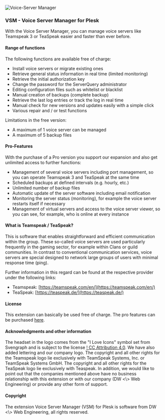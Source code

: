 ![Voice-Server Manager](https://repository-images.githubusercontent.com/254037963/4ba71400-8019-11ea-8fd7-a43178853e88)

### VSM - Voice Server Manager for Plesk

With the Voice Server Manager, you can manage voice servers like Teamspeak 3 or TeaSpeak easier and faster than ever before.

#### Range of functions

The following functions are available free of charge:
- Install voice servers or migrate existing ones
- Retrieve general status information in real time (limited monitoring)
- Retrieve the initial authorization key
- Change the password for the ServerQuery administrator
- Editing configuration files such as whitelist or blacklist
- Manual creation of backups (complete backup)
- Retrieve the last log entries or track the log in real time
- Manual check for new versions and updates easily with a simple click
- Various repair and / or test functions

Limitations in the free version:
- A maximum of 1 voice server can be managed
- A maximum of 5 backup files

#### Pro-Features

With the purchase of a Pro version you support our expansion and also get unlimited access to further functions:
- Management of several voice servers including port management, so you can operate Teamspeak 3 and TeaSpeak at the same time
- Scheduled backups at defined intervals (e.g. hourly, etc.)
- Unlimited number of backup files
- Automatic update of the server software including email notification
- Monitoring the server status (monitoring), for example the voice server restarts itself if necessary
- Management of virtual servers and access to the voice server viewer, so you can see, for example, who is online at every instance

#### What is Teamspeak / TeaSpeak?
This is software that enables straightforward and efficient communication within the group.
These so-called voice servers are used particularly frequently in the gaming sector, for example within
Clans or guild communities. In contrast to conventional communication services, voice servers are special
designed to network large groups of users with minimal response time (ping).

Further information in this regard can be found at the respective provider under the following links:
- Teamspeak: [https://teamspeak.com/en/](https://teamspeak.com/en/)
- TeaSpeak: [https://teaspeak.de/](https://teaspeak.de/)

#### License
This extension can basically be used free of charge. The pro features can be purchased [here](https://www.plesk.com/extensions/voice-server-manager/).

#### Acknowledgments and other information
The headset in the logo comes from the "I Love Icons" symbol set from Svengraph and is subject to the license [! CC Attribution 4.0](http://creativecommons.org/licenses/by/4.0/). We have also added lettering and our company logo. The copyright and all other rights for the Teamspeak logo lie exclusively with TeamSpeak Systems, Inc. or TeamSpeak Systems GmbH. The copyright and all other rights for the TeaSpeak logo lie exclusively with Teaspeak. In addition, we would like to point out that the companies mentioned above have no business relationship with this extension or with our company (DW <\\> Web Engineering) or provide any other form of support.

#### Copyright
The extension Voice Server Manager (VSM) for Plesk is software from DW <\\> Web Engineering, all rights reserved.